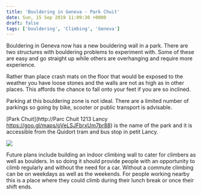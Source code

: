 ```yaml
---
title: 'Bouldering in Geneva - Park Chuit'
date: Sun, 15 Sep 2019 11:09:30 +0000
draft: false
tags: ['bouldering', 'Climbing', 'Geneva']
---
```


Bouldering in Geneva now has a new bouldering wall in a park. There are two structures with bouldering problems to experiment with. Some of these are easy and go straight up while others are overhanging and require more experience.

Rather than place crash mats on the floor that would be exposed to the weather you have loose stones and the walls are not as high as in other places. This affords the chance to fall onto your feet if you are so inclined.

Parking at this bouldering zone is not ideal. There are a limited number of parkings so going by bike, scooter or public transport is advisable.

[Park Chuit](http://Parc Chuit 1213 Lancy https://goo.gl/maps/oVeLSJFbrxUm7br88) is the name of the park and it is accessible from the Quidort tram and bus stop in petit Lancy.

![](https://www.main-vision.com/richard/blog/wp-content/uploads/2019/09/c0529faf-25ef-44e7-825d-d7c426aad73b-1024x576.jpg)

Future plans include building an indoor climbing wall to cater for climbers as well as boulders. In so doing it should provide people with an opportunity to climb regularly and without the need for a car. Without a commute climbing can be on weekdays as well as the weekends. For people working nearby this is a place where they could climb during their lunch break or once their shift ends.